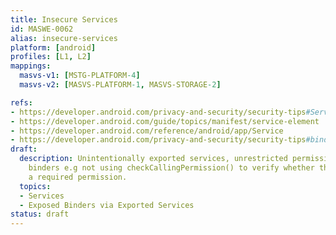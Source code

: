 ```yaml
---
title: Insecure Services
id: MASWE-0062
alias: insecure-services
platform: [android]
profiles: [L1, L2]
mappings:
  masvs-v1: [MSTG-PLATFORM-4]
  masvs-v2: [MASVS-PLATFORM-1, MASVS-STORAGE-2]

refs:
- https://developer.android.com/privacy-and-security/security-tips#Services
- https://developer.android.com/guide/topics/manifest/service-element
- https://developer.android.com/reference/android/app/Service
- https://developer.android.com/privacy-and-security/security-tips#binder-and-messenger-interfaces
draft:
  description: Unintentionally exported services, unrestricted permissions. Exposed
    binders e.g not using checkCallingPermission() to verify whether the caller has
    a required permission.
  topics:
  - Services
  - Exposed Binders via Exported Services
status: draft
---
```


